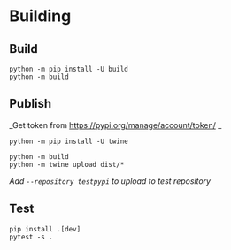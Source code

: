 # Building

## Build

```console
python -m pip install -U build
python -m build
```

## Publish

_Get token from https://pypi.org/manage/account/token/ _

```console
python -m pip install -U twine

python -m build
python -m twine upload dist/*
```

_Add `--repository testpypi` to upload to test repository_

## Test

```console
pip install .[dev]
pytest -s .
```